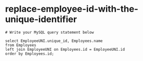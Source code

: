 
  # replace-employee-id-with-the-unique-identifier

  ```mysql
  # Write your MySQL query statement below

select EmployeeUNI.unique_id, Employees.name
from Employees
left join EmployeeUNI on Employees.id = EmployeeUNI.id
order by Employees.id;
  ```
  